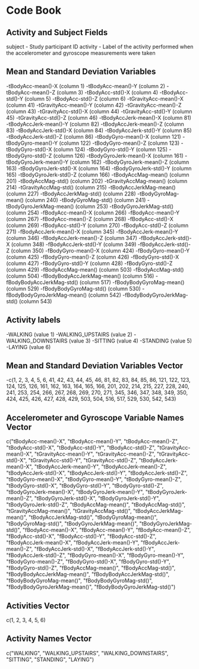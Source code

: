 Code Book
=========

Activity and Subject Fields
---------------------------
subject - Study participant ID
activity - Label of the activity performed when the accelerometer and gyroscope measurements were taken

Mean and Standard Deviation Variables
----------------------------------

-tBodyAcc-mean()-X (column 1)
-tBodyAcc-mean()-Y (column 2)
-tBodyAcc-mean()-Z (column 3)
-tBodyAcc-std()-X (column 4)
-tBodyAcc-std()-Y (column 5)
-tBodyAcc-std()-Z (column 6)
-tGravityAcc-mean()-X (column 41)
-tGravityAcc-mean()-Y (column 42)
-tGravityAcc-mean()-Z (column 43)
-tGravityAcc-std()-X (column 44)
-tGravityAcc-std()-Y (column 45)
-tGravityAcc-std()-Z (column 46)
-tBodyAccJerk-mean()-X (column 81)
-tBodyAccJerk-mean()-Y (column 82)
-tBodyAccJerk-mean()-Z (column 83)
-tBodyAccJerk-std()-X (column 84)
-tBodyAccJerk-std()-Y (column 85)
-tBodyAccJerk-std()-Z (column 86)
-tBodyGyro-mean()-X (column 121)
-tBodyGyro-mean()-Y (column 122)
-tBodyGyro-mean()-Z (column 123)
-tBodyGyro-std()-X (column 124)
-tBodyGyro-std()-Y (column 125)
-tBodyGyro-std()-Z (column 126)
-tBodyGyroJerk-mean()-X (column 161)
-tBodyGyroJerk-mean()-Y (column 162)
-tBodyGyroJerk-mean()-Z (column 163)
-tBodyGyroJerk-std()-X (column 164)
-tBodyGyroJerk-std()-Y (column 165)
-tBodyGyroJerk-std()-Z (column 166)
-tBodyAccMag-mean() (column 201)
-tBodyAccMag-std() (column 202)
-tGravityAccMag-mean() (column 214)
-tGravityAccMag-std() (column 215)
-tBodyAccJerkMag-mean() (column 227)
-tBodyAccJerkMag-std() (column 228)
-tBodyGyroMag-mean() (column 240)
-tBodyGyroMag-std() (column 241)
-tBodyGyroJerkMag-mean() (column 253)
-tBodyGyroJerkMag-std() (column 254)
-fBodyAcc-mean()-X (column 266)
-fBodyAcc-mean()-Y (column 267)
-fBodyAcc-mean()-Z (column 268)
-fBodyAcc-std()-X (column 269)
-fBodyAcc-std()-Y (column 270)
-fBodyAcc-std()-Z (column 271)
-fBodyAccJerk-mean()-X (column 345)
-fBodyAccJerk-mean()-Y (column 346)
-fBodyAccJerk-mean()-Z (column 347)
-fBodyAccJerk-std()-X (column 348)
-fBodyAccJerk-std()-Y (column 349)
-fBodyAccJerk-std()-Z (column 350)
-fBodyGyro-mean()-X (column 424)
-fBodyGyro-mean()-Y (column 425)
-fBodyGyro-mean()-Z (column 426)
-fBodyGyro-std()-X (column 427)
-fBodyGyro-std()-Y (column 428)
-fBodyGyro-std()-Z (column 429)
-fBodyAccMag-mean() (column 503)
-fBodyAccMag-std() (column 504)
-fBodyBodyAccJerkMag-mean() (column 516)
-fBodyBodyAccJerkMag-std() (column 517)
-fBodyBodyGyroMag-mean() (column 529)
-fBodyBodyGyroMag-std() (column 530)
-fBodyBodyGyroJerkMag-mean() (column 542)
-fBodyBodyGyroJerkMag-std() (column 543)

Activity labels
---------------
-WALKING (value 1)
-WALKING_UPSTAIRS (value 2)
-WALKING_DOWNSTAIRS (value 3)
-SITTING (value 4)
-STANDING (value 5)
-LAYING (value 6)

Mean and Standard Deviation Variables Vector
--------------------------------------------
-c(1, 2, 3, 4, 5, 6, 41, 42, 43, 44, 45, 46, 81, 82, 83, 84, 85, 86, 121, 122, 123, 124, 125, 126, 161, 162, 163, 164, 165, 166, 201, 202, 214, 215, 227, 228, 240, 241, 253, 254, 266, 267, 268, 269, 270, 271, 345, 346, 347, 348, 349, 350, 424, 425, 426, 427, 428, 429, 503, 504, 516, 517, 529, 530, 542, 543)

Accelerometer and Gyroscope Variable Names Vector
-------------------------------------------------
c("tBodyAcc-mean()-X", "tBodyAcc-mean()-Y", "tBodyAcc-mean()-Z", "tBodyAcc-std()-X", "tBodyAcc-std()-Y", "tBodyAcc-std()-Z", "tGravityAcc-mean()-X", "tGravityAcc-mean()-Y", "tGravityAcc-mean()-Z", "tGravityAcc-std()-X", "tGravityAcc-std()-Y", "tGravityAcc-std()-Z", "tBodyAccJerk-mean()-X", "tBodyAccJerk-mean()-Y", "tBodyAccJerk-mean()-Z", "tBodyAccJerk-std()-X", "tBodyAccJerk-std()-Y", "tBodyAccJerk-std()-Z", "tBodyGyro-mean()-X", "tBodyGyro-mean()-Y", "tBodyGyro-mean()-Z", "tBodyGyro-std()-X", "tBodyGyro-std()-Y", "tBodyGyro-std()-Z", "tBodyGyroJerk-mean()-X", "tBodyGyroJerk-mean()-Y", "tBodyGyroJerk-mean()-Z", "tBodyGyroJerk-std()-X", "tBodyGyroJerk-std()-Y", "tBodyGyroJerk-std()-Z", "tBodyAccMag-mean()", "tBodyAccMag-std()", "tGravityAccMag-mean()", "tGravityAccMag-std()", "tBodyAccJerkMag-mean()", "tBodyAccJerkMag-std()", "tBodyGyroMag-mean()", "tBodyGyroMag-std()", "tBodyGyroJerkMag-mean()", "tBodyGyroJerkMag-std()", "fBodyAcc-mean()-X", "fBodyAcc-mean()-Y", "fBodyAcc-mean()-Z", "fBodyAcc-std()-X", "fBodyAcc-std()-Y", "fBodyAcc-std()-Z", "fBodyAccJerk-mean()-X", "fBodyAccJerk-mean()-Y", "fBodyAccJerk-mean()-Z", "fBodyAccJerk-std()-X", "fBodyAccJerk-std()-Y", "fBodyAccJerk-std()-Z", "fBodyGyro-mean()-X", "fBodyGyro-mean()-Y", "fBodyGyro-mean()-Z", "fBodyGyro-std()-X", "fBodyGyro-std()-Y", "fBodyGyro-std()-Z", "fBodyAccMag-mean()", "fBodyAccMag-std()", "fBodyBodyAccJerkMag-mean()", "fBodyBodyAccJerkMag-std()", "fBodyBodyGyroMag-mean()", "fBodyBodyGyroMag-std()", "fBodyBodyGyroJerkMag-mean()", "fBodyBodyGyroJerkMag-std()")

Activities Vector
----------------
c(1, 2, 3, 4, 5, 6)

Activity Names Vector
---------------------
c("WALKING", "WALKING_UPSTAIRS", "WALKING_DOWNSTAIRS", "SITTING", "STANDING", "LAYING")
